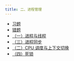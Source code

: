```yaml
---
title: 二、进程管理
---
```


- <a href="/notes408/posts/操作系统笔记/二进程管理/习题"> 习题 </a>
- <a href="/notes408/posts/操作系统笔记/二进程管理/错题"> 错题 </a>
- <a href="/notes408/posts/操作系统笔记/二进程管理/一进程与线程"> （一）进程与线程 </a>
- <a href="/notes408/posts/操作系统笔记/二进程管理/三进程同步"> （三）进程同步 </a>
- <a href="/notes408/posts/操作系统笔记/二进程管理/二CPU 调度与上下文切换"> （二）CPU 调度与上下文切换 </a>
- <a href="/notes408/posts/操作系统笔记/二进程管理/四死锁"> （四）死锁 </a>

